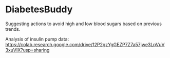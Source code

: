 # DiabetesBuddy

Suggesting actions to avoid high and low blood sugars based on previous trends.

Analysis of insulin pump data:
https://colab.research.google.com/drive/12P2gzYgGEZP7Z7a57jwe3LpVuV3xuVIX?usp=sharing

